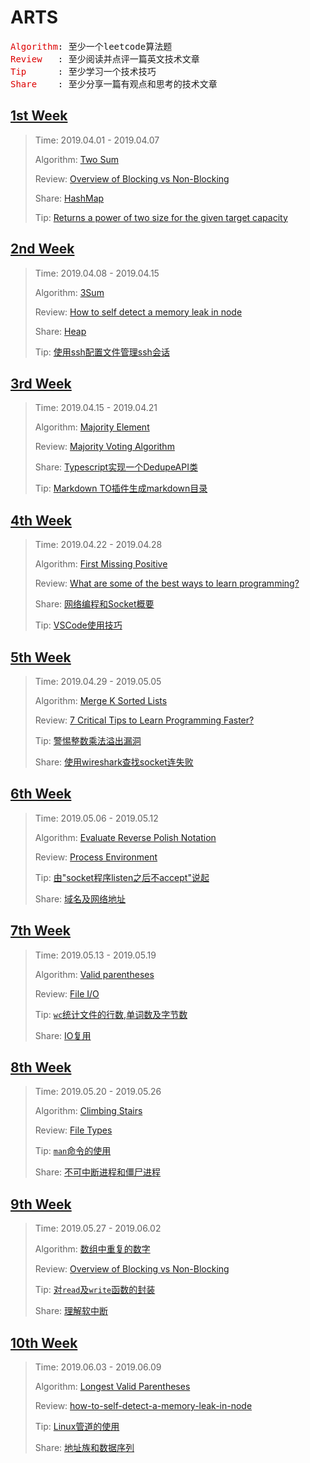 # ARTS

<pre>
<font color="#dd0000">Algorithm</font>: 至少一个leetcode算法题
<font color="#dd0000">Review   </font>: 至少阅读并点评一篇英文技术文章
<font color="#dd0000">Tip      </font>: 至少学习一个技术技巧
<font color="#dd0000">Share    </font>: 至少分享一篇有观点和思考的技术文章
</pre>

## [1st Week](./docs/1st-week/1st-week.md)

>Time: 2019.04.01 - 2019.04.07
>
>Algorithm: [Two Sum](./docs/1st-week/1st-week.md#algorithm)
>
>Review: [Overview of Blocking vs Non-Blocking](./docs/1st-week/1st-week.md#review)
>
>Share: [HashMap](./docs/1st-week/1st-week.md#share)
>
>Tip: [Returns a power of two size for the given target capacity](./docs/1st-week/1st-week.md#tip)


## [2nd Week](./docs/2nd-week/2nd-week.md)

> Time: 2019.04.08 - 2019.04.15
>
> Algorithm: [3Sum](./docs/2nd-week/2nd-week.md#algorithm)
>  
> Review: [How to self detect a memory leak in node](./docs/2nd-week/2nd-week.md#Review)
> 
> Share: [Heap](./docs/2nd-week/2nd-week.md#Share)
> 
> Tip: [使用ssh配置文件管理ssh会话](./docs/2nd-week/2nd-week.md#Tip)

## [3rd Week](./docs/3rd-week/3rd-week.md)

> Time: 2019.04.15 - 2019.04.21
>
> Algorithm: [Majority Element](./docs/3rd-week/3rd-week.md#algorithm)
>  
> Review: [Majority Voting Algorithm](./docs/3rd-week/3rd-week.md#Review)
> 
> Share: [Typescript实现一个DedupeAPI类](./docs/3rd-week/3rd-week.md#Share)
> 
> Tip: [Markdown TO插件生成markdown目录](./docs/3rd-week/3rd-week.md#Tip)

## [4th Week](./docs/4th-week/4th-week.md)

> Time: 2019.04.22 - 2019.04.28
>
> Algorithm: [First Missing Positive](./docs/4th-week/4th-week.md#algorithm)
>  
> Review: [What are some of the best ways to learn programming?](./docs/4th-week/4th-week.md#review)
> 
> Share: [网络编程和Socket概要](./docs/4th-week/4th-week.md#share)
> 
> Tip: [VSCode使用技巧](./docs/4th-week/4th-week.md#tip)

## [5th Week](./docs/5th-week/5th-week.md)

> Time: 2019.04.29 - 2019.05.05
>
> Algorithm: [Merge K Sorted Lists](./docs/5th-week/5th-week.md#algorithm)
>  
> Review: [7 Critical Tips to Learn Programming Faster?](./docs/5th-week/5th-week.md#review)
> 
> Tip: [警惕整数乘法溢出漏洞](./docs/5th-week/5th-week.md#tip)
> 
> Share: [使用wireshark查找socket连失败](./docs/5th-week/5th-week.md#share)

## [6th Week](./docs/6th-week/6th-week.md)

> Time: 2019.05.06 - 2019.05.12
>
> Algorithm: [Evaluate Reverse Polish Notation](./docs/6th-week/6th-week.md#algorithm)
>  
> Review: [Process  Environment](./docs/6th-week/6th-week.md#review)
> 
> Tip: [由"socket程序listen之后不accept"说起](./docs/6th-week/6th-week.md#tip)
> 
> Share: [域名及网络地址](./docs/6th-week/6th-week.md#share)

## [7th Week](./docs/7th-week/7th-week.md)

> Time: 2019.05.13 - 2019.05.19
>
> Algorithm: [Valid parentheses](./docs/7th-week/7th-week.md#algorithm)
>  
> Review: [File I/O](./docs/7th-week/7th-week.md#review)
> 
> Tip: [`wc`统计文件的行数,单词数及字节数](./docs/7th-week/7th-week.md#tip)
> 
> Share: [IO复用](./docs/7th-week/7th-week.md#share)

## [8th Week](./docs/8th-week/8th-week.md)

> Time: 2019.05.20 - 2019.05.26
>
> Algorithm: [Climbing Stairs](./docs/8th-week/8th-week.md#algorithm)
>  
> Review: [File Types](./docs/8th-week/8th-week.md#review)
> 
> Tip: [`man`命令的使用](./docs/8th-week/8th-week.md#tip)
> 
> Share: [不可中断进程和僵尸进程](./docs/8th-week/8th-week.md#share)

## [9th Week](./docs/9th-week/9th-week.md)

> Time: 2019.05.27 - 2019.06.02
>
> Algorithm: [数组中重复的数字](./docs/9th-week/9th-week.md#algorithm)
>  
> Review: [Overview of Blocking vs Non-Blocking](./docs/9th-week/9th-week.md#review)
> 
> Tip: [对`read`及`write`函数的封装](./docs/9th-week/9th-week.md#tip)
> 
> Share: [理解软中断](./docs/9th-week/9th-week.md#share)

## [10th Week](./docs/10th-week/10th-week.md)

> Time: 2019.06.03 - 2019.06.09
>
> Algorithm: [Longest Valid Parentheses](./docs/10th-week/10th-week.md#algorithm)
>  
> Review: [how-to-self-detect-a-memory-leak-in-node](./docs/10th-week/10th-week.md#review)
> 
> Tip: [Linux管道的使用](./docs/10th-week/10th-week.md#tip)
> 
> Share: [地址族和数据序列](./docs/10th-week/10th-week.md#share)
